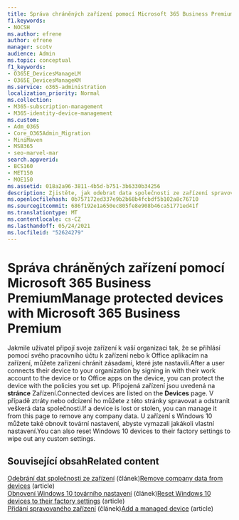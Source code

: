 ```yaml
---
title: Správa chráněných zařízení pomocí Microsoft 365 Business Premium
f1.keywords:
- NOCSH
ms.author: efrene
author: efrene
manager: scotv
audience: Admin
ms.topic: conceptual
f1_keywords:
- O365E_DevicesManageLM
- O365E_DevicesManageKM
ms.service: o365-administration
localization_priority: Normal
ms.collection:
- M365-subscription-management
- M365-identity-device-management
ms.custom:
- Adm_O365
- Core_O365Admin_Migration
- MiniMaven
- MSB365
- seo-marvel-mar
search.appverid:
- BCS160
- MET150
- MOE150
ms.assetid: 018a2a96-3811-4b5d-b751-3b6330b34256
description: Zjistěte, jak odebrat data společnosti ze zařízení spravovaných prostřednictvím zásad ochrany a taky obnovit Windows 10 zařízení do továrního nastavení.
ms.openlocfilehash: 0b757172ed337e9b2b68b4fcbdf5b102a8c76710
ms.sourcegitcommit: 686f192e1a650ec805fe8e908b46ca51771ed41f
ms.translationtype: MT
ms.contentlocale: cs-CZ
ms.lasthandoff: 05/24/2021
ms.locfileid: "52624279"
---
```

# <a name="manage-protected-devices-with-microsoft-365-business-premium"></a><span data-ttu-id="892be-103">Správa chráněných zařízení pomocí Microsoft 365 Business Premium</span><span class="sxs-lookup"><span data-stu-id="892be-103">Manage protected devices with Microsoft 365 Business Premium</span></span>

<span data-ttu-id="892be-104">Jakmile uživatel připojí svoje zařízení k vaší organizaci tak, že se přihlásí pomocí svého pracovního účtu k zařízení nebo k Office aplikacím na zařízení, můžete zařízení chránit zásadami, které jste nastavili.</span><span class="sxs-lookup"><span data-stu-id="892be-104">After a user connects their device to your organization by signing in with their work account to the device or to Office apps on the device, you can protect the device with the policies you set up.</span></span> <span data-ttu-id="892be-105">Připojená zařízení jsou uvedená na **stránce** Zařízení.</span><span class="sxs-lookup"><span data-stu-id="892be-105">Connected devices are listed on the **Devices** page.</span></span> <span data-ttu-id="892be-106">V případě ztráty nebo odcizení ho můžete z této stránky spravovat a odstranit veškerá data společnosti.</span><span class="sxs-lookup"><span data-stu-id="892be-106">If a device is lost or stolen, you can manage it from this page to remove any company data.</span></span> <span data-ttu-id="892be-107">U zařízení s Windows 10 můžete také obnovit tovární nastavení, abyste vymazali jakákoli vlastní nastavení.</span><span class="sxs-lookup"><span data-stu-id="892be-107">You can also reset Windows 10 devices to their factory settings to wipe out any custom settings.</span></span> 

## <a name="related-content"></a><span data-ttu-id="892be-108">Související obsah</span><span class="sxs-lookup"><span data-stu-id="892be-108">Related content</span></span>
  
<span data-ttu-id="892be-109">[Odebrání dat společnosti ze zařízení](remove-company-data.md) (článek)</span><span class="sxs-lookup"><span data-stu-id="892be-109">[Remove company data from devices](remove-company-data.md) (article)</span></span>\
<span data-ttu-id="892be-110">[Obnovení Windows 10 továrního nastavení](reset-devices-to-factory-settings.md) (článek)</span><span class="sxs-lookup"><span data-stu-id="892be-110">[Reset Windows 10 devices to their factory settings](reset-devices-to-factory-settings.md) (article)</span></span>\
<span data-ttu-id="892be-111">[Přidání spravovaného zařízení](./app-protection-settings-for-android-and-ios.md) (článek)</span><span class="sxs-lookup"><span data-stu-id="892be-111">[Add a managed device](./app-protection-settings-for-android-and-ios.md) (article)</span></span>
